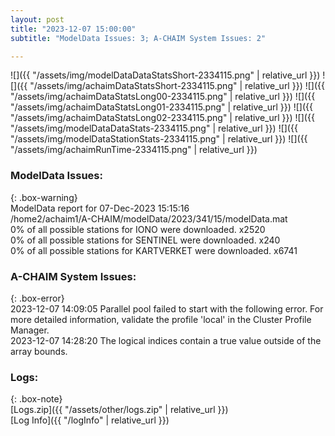 ```yaml
---
layout: post
title: "2023-12-07 15:00:00"
subtitle: "ModelData Issues: 3; A-CHAIM System Issues: 2"

---
```


![]({{ "/assets/img/modelDataDataStatsShort-2334115.png" | relative_url }})
![]({{ "/assets/img/achaimDataStatsShort-2334115.png" | relative_url }})
![]({{ "/assets/img/achaimDataStatsLong00-2334115.png" | relative_url }})
![]({{ "/assets/img/achaimDataStatsLong01-2334115.png" | relative_url }})
![]({{ "/assets/img/achaimDataStatsLong02-2334115.png" | relative_url }})
![]({{ "/assets/img/modelDataDataStats-2334115.png" | relative_url }})
![]({{ "/assets/img/modelDataStationStats-2334115.png" | relative_url }})
![]({{ "/assets/img/achaimRunTime-2334115.png" | relative_url }})


### ModelData Issues:  
  
{: .box-warning}  
 ModelData report for 07-Dec-2023 15:15:16   
 /home2/achaim1/A-CHAIM/modelData/2023/341/15/modelData.mat   
 0% of all possible stations for IONO were downloaded. x2520   
 0% of all possible stations for SENTINEL were downloaded. x240   
 0% of all possible stations for KARTVERKET were downloaded. x6741   
  
### A-CHAIM System Issues:  
  
{: .box-error}  
2023-12-07 14:09:05 Parallel pool failed to start with the following error. For more detailed information, validate the profile 'local' in the Cluster Profile Manager.  
2023-12-07 14:28:20 The logical indices contain a true value outside of the array bounds.  

### Logs:  
  
{: .box-note}  
[Logs.zip]({{ "/assets/other/logs.zip" | relative_url }})  
[Log Info]({{ "/logInfo" | relative_url }})  
